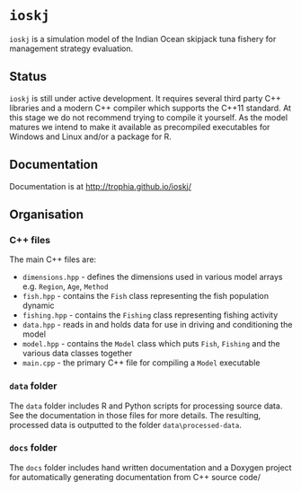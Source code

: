 # `ioskj`

`ioskj` is a simulation model of the Indian Ocean skipjack tuna fishery for management strategy evaluation.

## Status

`ioskj` is still under active development. It requires several third party C++ libraries and a modern C++ compiler which supports the C++11 standard. At this stage we do not recommend trying to compile it yourself. As the model matures we intend to make it available as precompiled executables for Windows and Linux and/or a package for R.

## Documentation

Documentation is at http://trophia.github.io/ioskj/

## Organisation

### C++ files

The main C++ files are:

- `dimensions.hpp` - defines the dimensions used in various model arrays e.g. `Region`, `Age`, `Method`
- `fish.hpp` - contains the `Fish` class representing the fish population dynamic
- `fishing.hpp` - contains the `Fishing` class representing fishing activity
- `data.hpp` - reads in and holds data for use in driving and conditioning the model
- `model.hpp` - contains the `Model` class which puts `Fish`, `Fishing` and the various data classes together
- `main.cpp` - the primary C++ file for compiling a `Model` executable

### `data` folder

The `data` folder includes R and Python scripts for processing source data. See the documentation in those files for more details. The resulting, processed data is outputted to the folder `data\processed-data`.

### `docs` folder

The `docs` folder includes hand written documentation and a Doxygen project for automatically generating documentation from C++ source code/
